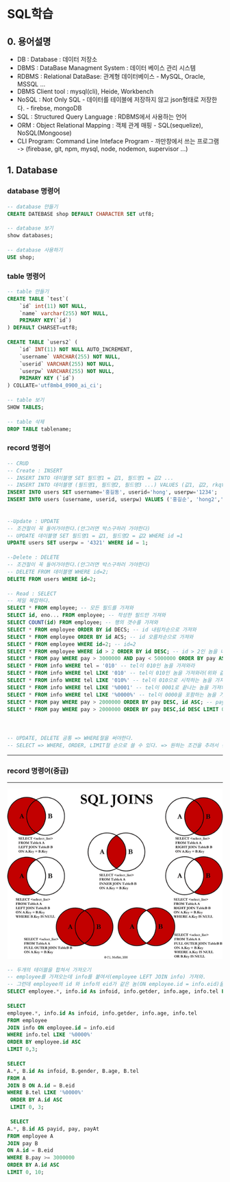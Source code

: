 # SQL학습
## 0. 용어설명
- DB : Database : 데이터 저장소
- DBMS : DataBase Managment System : 데이터 베이스 관리 시스템
- RDBMS : Relational DataBase: 관계형 데이터베이스 - MySQL, Oracle, MSSQL ...
- DBMS Client tool : mysql(cli), Heide, Workbench
- NoSQL : Not Only SQL - 데이터를 테이블에 저장하지 않고 json형태로 저장한다. - firebse, mongoDB
- SQL : Structured Query Language : RDBMS에서 사용하는 언어
- ORM : Object Relational Mapping : 객체 관계 매핑 - SQL(sequelize), NoSQL(Mongoose)
- CLI Program: Command Line Inteface Program - 까만창에서 쓰는 프로그램
  -> (firebase, git, npm, mysql, node, nodemon, supervisor ...)

## 1. Database
### database 명령어
```sql
-- database 만들기
CREATE DATEBASE shop DEFAULT CHARACTER SET utf8;

-- database 보기
show databases;

-- database 사용하기
USE shop;
```

### table 명령어
```sql
-- table 만들기
CREATE TABLE `test`(
	`id` int(11) NOT NULL,
	`name` varchar(255) NOT NULL,
	PRIMARY KEY(`id`)
) DEFAULT CHARSET=utf8;

CREATE TABLE `users2` (
	`id` INT(11) NOT NULL AUTO_INCREMENT,
	`username` VARCHAR(255) NOT NULL,
	`userid` VARCHAR(255) NOT NULL,
	`userpw` VARCHAR(255) NOT NULL,
	PRIMARY KEY (`id`)
) COLLATE='utf8mb4_0900_ai_ci';

-- table 보기
SHOW TABLES;

-- table 삭제
DROP TABLE tablename;
```

### record 명령어
```sql
-- CRUD
-- Create : INSERT
-- INSERT INTO 데이블명 SET 필드명1 = 값1, 필드명1 = 값2 ... 
-- INSERT INTO 데이블명 (필드명1, 필드명2, 필드명3 ...) VALUES (값1, 값2, rkqt3 ...) 
INSERT INTO users SET username='홍길동', userid='hong', userpw='1234'; 
INSERT INTO users (username, userid, userpw) VALUES ('홍길순', 'hong2','1234');


--Update : UPDATE
-- 조건절이 꼭 들어가야한다.(안그러면 박스구하러 가야한다)
-- UPDATE 데이블명 SET 필드명1 = 값1, 필드명2 = 값2 WHERE id =1 
UPDATE users SET userpw = '4321' WHERE id = 1;

--Delete : DELETE
-- 조건절이 꼭 들어가야한다.(안그러면 박스구하러 가야한다)
-- DELETE FROM 데이블명 WHERE id=2;
DELETE FROM users WHERE id=2;

-- Read : SELECT
-- 제일 복잡하다.
SELECT * FROM employee; -- 모든 필드를 가져와
SELECT id, eno... FROM employee; -- 작성한 필드만 가져와
SELECT COUNT(id) FROM employee; -- 행의 갯수를 가져와
SELECT * FROM employee ORDER BY id DECS; -- id 내림차순으로 가져와
SELECT * FROM employee ORDER BY id ACS; -- id 오름차순으로 가져와
SELECT * FROM employee WHERE id=2; -- id=2
SELECT * FROM employee WHERE id > 2 ORDER BY id DESC; -- id > 2인 놈을 내림차순으로 가져와
SELECT * FROM pay WHERE pay > 3000000 AND pay < 5000000 ORDER BY pay ASC;
SELECT * FROM info WHERE tel = '010' -- tel이 010인 놈을 가져와라
SELECT * FROM info WHERE tel LIKE '010' -- tel이 010인 놈을 가져와라(위와 같다)=> 데이터가 없다/
SELECT * FROM info WHERE tel LIKE '010%' -- tel이 010으로 시작하는 놈을 가져와
SELECT * FROM info WHERE tel LIKE '%0001' -- tel이 0001로 끝나는 놈을 가져와
SELECT * FROM info WHERE tel LIKE '%0000%' -- tel이 0000을 포함하는 놈을 가져와
SELECT * FROM pay WHERE pay > 2000000 ORDER BY pay DESC, id ASC; -- pay가 20000000이상을 pay 내림차순으로 정렬하고 pay가 같은 놈이 있으면 거기서 id 오름차순으로 정렬
SELECT * FROM pay WHERE pay > 2000000 ORDER BY pay DESC,id DESC LIMIT 0, 3; -- 위의 결과에서 0번 레코드로부터 3개를 가져와 (LIMIT 시작레코드 idx, 가져올 레코드 수)



-- UPDATE, DELETE 공통 => WHERE절을 써야한다.
-- SELECT => WHERE, ORDER, LIMIT절 순으로 쓸 수 있다. => 원하는 조건을 추려서 정렬시킨 후 원하는 데이터만 가져오기

```
---
### record 명령어(중급)
---

![SQL JOIN](./img/sql-join.png)

```sql
-- 두개의 테이블을 합쳐서 가져오기
-- employee를 가져오는데 info를 붙여서(employee LEFT JOIN info) 가져와. 
-- 그런데 employee의 id 와 info의 eid가 같은 놈(ON employee.id = info.eid)을 가져와
SELECT employee.*, info.id As infoid, info.getder, info.age, info.tel FROM employee JOIN info ON employee.id = info.eid;

SELECT 
employee.*, info.id As infoid, info.getder, info.age, info.tel 
FROM employee 
JOIN info ON employee.id = info.eid 
WHERE info.tel LIKE '%0000%' 
ORDER BY employee.id ASC 
LIMIT 0,3;

SELECT 
A.*, B.id As infoid, B.gender, B.age, B.tel 
FROM A 
JOIN B ON A.id = B.eid
WHERE B.tel LIKE '%0000%'
 ORDER BY A.id ASC 
 LIMIT 0, 3;

 SELECT 
A.*, B.id AS payid, pay, payAt  
FROM employee A 
JOIN pay B 
ON A.id = B.eid 
WHERE B.pay >= 3000000 
ORDER BY A.id ASC 
LIMIT 0, 10;
```